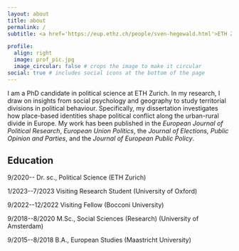 ```yaml
---
layout: about
title: about
permalink: /
subtitle: <a href='https://eup.ethz.ch/people/sven-hegewald.html'>ETH Zurich</a> 

profile:
  align: right
  image: prof_pic.jpg
  image_circular: false # crops the image to make it circular
social: true # includes social icons at the bottom of the page
---
```


I am a PhD candidate in political science at ETH Zurich. In my research, I draw on insights from social psychology and geography to study territorial divisions in political behaviour. Specifically, my dissertation investigates how place-based identities shape political conflict along the urban-rural divide in Europe. My work has been published in the *European Journal of Political Research*, *European Union Politics*, the *Journal of Elections, Public Opinion and Parties*, and the *Journal of European Public Policy*. 

## Education
9/2020-- Dr. sc., Political Science (ETH Zurich)

1/2023--7/2023 Visiting Research Student (University of Oxford)

9/2022--12/2022 Visiting Fellow (Bocconi University)

9/2018--8/2020 M.Sc., Social Sciences (Research) (University of Amsterdam)

9/2015--8/2018 B.A., European Studies (Maastricht University)



